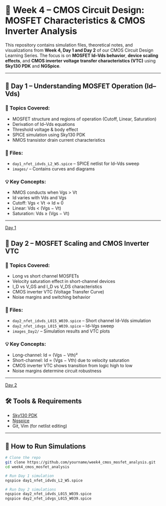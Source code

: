 # 📘 Week 4 – CMOS Circuit Design: MOSFET Characteristics & CMOS Inverter Analysis

This repository contains simulation files, theoretical notes, and visualizations from **Week 4, Day 1 and Day 2** of our CMOS Circuit Design Learning Series. The focus is on **MOSFET Id–Vds behavior**, **device scaling effects**, and **CMOS inverter voltage transfer characteristics (VTC)** using **Sky130 PDK** and **NGSpice**.

---

## 📅 Day 1 – Understanding MOSFET Operation (Id–Vds)

### 📌 Topics Covered:
- MOSFET structure and regions of operation (Cutoff, Linear, Saturation)
- Derivation of Id–Vds equations
- Threshold voltage & body effect
- SPICE simulation using Sky130 PDK
- NMOS transistor drain current characteristics

### 🔧 Files:
- `day1_nfet_idvds_L2_W5.spice` – SPICE netlist for Id–Vds sweep
- `images/` – Contains curves and diagrams

### 💡 Key Concepts:
- NMOS conducts when Vgs > Vt
- Id varies with Vds and Vgs
- Cutoff: Vgs < Vt → Id ≈ 0
- Linear: Vds < (Vgs − Vt)
- Saturation: Vds ≥ (Vgs − Vt)

---

[Day 1](https://github.com/harishj123/RISC-V_Soc_Tape_out_week_4/blob/main/week_4/Day_1.md)



## 📅 Day 2 – MOSFET Scaling and CMOS Inverter VTC

### 📌 Topics Covered:
- Long vs short channel MOSFETs
- Velocity saturation effect in short-channel devices
- I_D vs V_GS and I_D vs V_DS characteristics
- CMOS inverter VTC (Voltage Transfer Curve)
- Noise margins and switching behavior

### 🔧 Files:
- `day2_nfet_idvds_L015_W039.spice` – Short channel Id–Vds simulation
- `day2_nfet_idvgs_L015_W039.spice` – Id–Vgs sweep
- `images_Day2/` – Simulation results and VTC plots

### 💡 Key Concepts:
- Long-channel: Id ∝ (Vgs − Vth)²
- Short-channel: Id ∝ (Vgs − Vth) due to velocity saturation
- CMOS inverter VTC shows transition from logic high to low
- Noise margins determine circuit robustness

---

[Day 2](https://github.com/harishj123/RISC-V_Soc_Tape_out_week_4/blob/main/week_4/Day_2.md)


## 🛠️ Tools & Requirements

- [Sky130 PDK](https://github.com/google/skywater-pdk)
- [Ngspice](http://ngspice.sourceforge.net/)
- Git, Vim (for netlist editing)

---

## 🧪 How to Run Simulations

```bash
# Clone the repo
git clone https://github.com/yourname/week4_cmos_mosfet_analysis.git
cd week4_cmos_mosfet_analysis

# Run Day 1 simulation
ngspice day1_nfet_idvds_L2_W5.spice

# Run Day 2 simulations
ngspice day2_nfet_idvds_L015_W039.spice
ngspice day2_nfet_idvgs_L015_W039.spice
